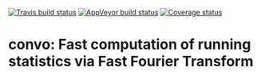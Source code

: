 
<!-- README.md is generated from README.Rmd. Please edit that file -->
<!-- README.md is generated from README.Rmd. Please edit that file -->
[![Travis build status](https://travis-ci.com/martakarass/convo.svg?branch=master)](https://travis-ci.com/martakarass/convo) [![AppVeyor build status](https://ci.appveyor.com/api/projects/status/github/martakarass/convo?branch=master&svg=true)](https://ci.appveyor.com/project/martakarass/convo) [![Coverage status](https://codecov.io/gh/martakarass/convo/branch/master/graph/badge.svg)](https://codecov.io/github/martakarass/convo?branch=master)

convo: Fast computation of running statistics via Fast Fourier Transform
========================================================================
